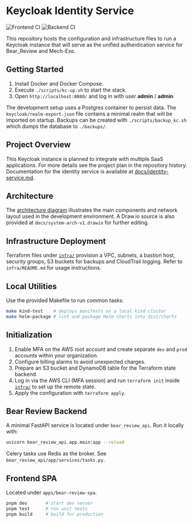 # Keycloak Identity Service

![Frontend CI](https://github.com/org/repo/actions/workflows/frontend.yml/badge.svg)
![Backend CI](https://github.com/org/repo/actions/workflows/backend.yml/badge.svg)

This repository hosts the configuration and infrastructure files to run a Keycloak instance that will serve as the unified authentication service for Bear_Review and Mech-Exo.

## Getting Started

1. Install Docker and Docker Compose.
2. Execute `./scripts/kc-up.sh` to start the stack.
3. Open `http://localhost:8080/` and log in with user **admin** / **admin**.

The development setup uses a Postgres container to persist data. The `keycloak/realm-export.json` file contains a minimal realm that will be imported on startup.
Backups can be created with `./scripts/backup_kc.sh` which dumps the database to `./backups/`.

## Project Overview

This Keycloak instance is planned to integrate with multiple SaaS applications. For more details see the project plan in the repository history.
Documentation for the identity service is available at [docs/identity-service.md](docs/identity-service.md).

## Architecture

The [architecture diagram](docs/architecture.md) illustrates the main components and network layout used in the development environment. A Draw.io source is also provided at `docs/system-arch-v1.drawio` for further editing.


## Infrastructure Deployment

Terraform files under [`infra/`](infra/) provision a VPC, subnets, a bastion host, security groups, S3 buckets for backups and CloudTrail logging. Refer to `infra/README.md` for usage instructions.

## Local Utilities

Use the provided Makefile to run common tasks:

```bash
make kind-test    # deploys manifests on a local kind cluster
make helm-package # lint and package Helm charts into dist/charts
```

## Initialization

1. Enable MFA on the AWS root account and create separate `dev` and `prod` accounts within your organization.
2. Configure billing alarms to avoid unexpected charges.
3. Prepare an S3 bucket and DynamoDB table for the Terraform state backend.
4. Log in via the AWS CLI (MFA session) and run `terraform init` inside [`infra/`](infra/) to set up the remote state.
5. Apply the configuration with `terraform apply`.


## Bear Review Backend

A minimal FastAPI service is located under `bear_review_api`. Run it locally with:

```bash
uvicorn bear_review_api.app.main:app --reload
```

Celery tasks use Redis as the broker. See `bear_review_api/app/services/tasks.py`.

## Frontend SPA

Located under `apps/bear-review-spa`.

```bash
pnpm dev       # start dev server
pnpm test      # run unit tests
pnpm build     # build for production
```
